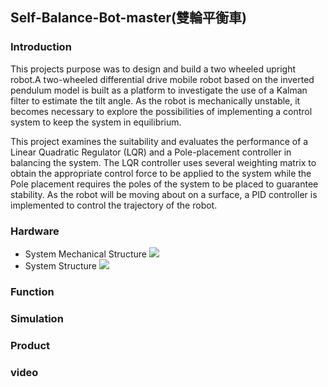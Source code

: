 ## Self-Balance-Bot-master(雙輪平衡車)
  
### Introduction
This projects purpose was to design and build a two wheeled upright robot.A two-wheeled
differential drive mobile robot based on the inverted pendulum model is built as a platform
to investigate the use of a Kalman filter to estimate the tilt angle. As the robot is
mechanically unstable, it becomes necessary to explore the possibilities of
implementing a control system to keep the system in equilibrium.

  This project examines the suitability and evaluates the performance of a Linear Quadratic
Regulator (LQR) and a Pole-placement controller in balancing the system. The LQR controller
uses several weighting matrix to obtain the appropriate control force to be applied to the
system while the Pole placement requires the poles of the system to be placed to guarantee
stability. As the robot will be moving about on a surface, a PID controller is implemented to
control the trajectory of the robot.
### Hardware
* System Mechanical Structure
![](https://i.imgur.com/g31t4Qn.jpg)
* System Structure
![](https://i.imgur.com/oQ0a6CK.png)
### Function
### Simulation
### Product
### video  
